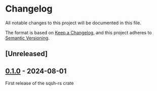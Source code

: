 # Changelog

All notable changes to this project will be documented in this file.

The format is based on [Keep a Changelog](https://keepachangelog.com/en/1.0.0/),
and this project adheres to [Semantic Versioning](https://semver.org/spec/v2.0.0.html).

## [Unreleased]

## [0.1.0](https://github.com/Dr-Emann/sqsh-rs/releases/tag/sqsh-rs-v0.1.0) - 2024-08-01

First release of the sqsh-rs crate

